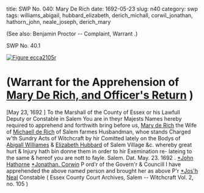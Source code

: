 title: SWP No. 040: Mary De Rich
date: 1692-05-23
slug: n40
category: swp
tags: williams_abigail, hubbard_elizabeth, derich_michall, corwil_jonathan, hathorn_john, neale_joseph, derich_mary




 (See also: Benjamin Proctor -- Complaint,
						Warrant 
					.) 

<div markdown class="doc" id="n40.1">

<div class="doc_id">SWP No. 40.1</div>


<span markdown class="figure">[![Figure ecca2105r](archives/ecca/thumb/ecca2105r.jpg)](archives/ecca/large/ecca2105r.jpg)</span>

# (Warrant for the Apprehension of [Mary De Rich, and Officer's Return](/tag/derich_mary.html) )
[May 23, 1692 ] To the Marshall of the County of Essex or his Lawfull Deputy or  Constable in Salem
You are in theyr Majests Names hereby required to apprehend and  forthwith bring before us, [Mary de Rich](/tag/derich_mary.html) the Wife of [Michaell de Rich](/tag/derich_michall.html)  of Salem farmes Husbandman, whoe stands Charged w'th Sundry  Acts of Witchcraft by hir Comitted lately on the Bodys of [Abigall Williames](/tag/williams_abigail.html) & [Elizabeth Hubbard](/tag/hubbard_elizabeth.html) of Salem Village &c. whereby great  hurt & Injury hath bin donne them in order to hir Exemination re-  lateing to the same & hereof you are nott to fayle. Salem. Dat.  May. 23. 1692 .
[*John Hathorne](/tag/hathorn_john.html)  [*Jonathan. Corwin](/tag/corwil_jonathan.html)  P ord'r of the Govern'r  & Councill I have apprehended the above named person and brought her as above  P'r [*Jos'h Neal](/tag/neale_joseph.html) Constable ( Essex County Court Archives, Salem -- Witchcraft Vol. 2, no. 105 )

</div>

